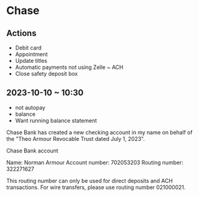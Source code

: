 # Chase

## Actions

* Debit card
* Appointment
* Update titles
* Automatic payments not using Zelle ~ ACH
* Close safety deposit box


## 2023-10-10 ~ 10:30

* not autopay
* balance
* Want running balance statement

Chase Bank has created a new checking account in my name on behalf of the "Theo Armour Revocable Trust dated July 1, 2023".

Chase Bank account

Name: Norman Armour
Account number: 702053203
Routing number: 322271627

This routing number can only be used for direct deposits and ACH transactions. For wire transfers, please use routing number 021000021.




